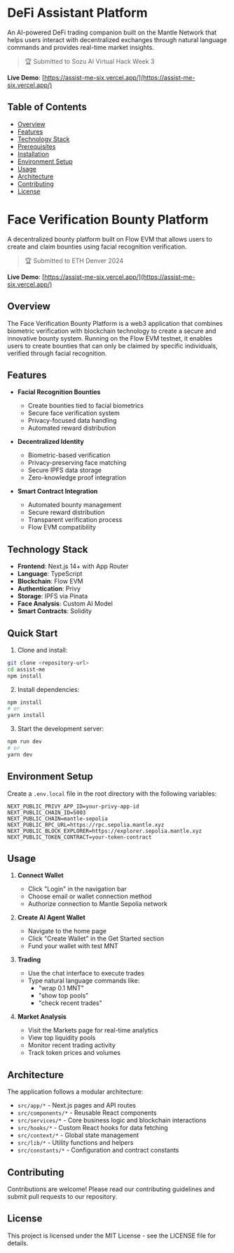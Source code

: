 # DeFi Assistant Platform

An AI-powered DeFi trading companion built on the Mantle Network that helps users interact with decentralized exchanges through natural language commands and provides real-time market insights.

> 🏆 Submitted to Sozu AI Virtual Hack Week 3

**Live Demo**: [https://assist-me-six.vercel.app/](https://assist-me-six.vercel.app/)

## Table of Contents
- [Overview](#overview)
- [Features](#features)
- [Technology Stack](#technology-stack)
- [Prerequisites](#prerequisites)
- [Installation](#installation)
- [Environment Setup](#environment-setup)
- [Usage](#usage)
- [Architecture](#architecture)
- [Contributing](#contributing)
- [License](#license)

# Face Verification Bounty Platform

A decentralized bounty platform built on Flow EVM that allows users to create and claim bounties using facial recognition verification.

> 🏆 Submitted to ETH Denver 2024

**Live Demo**: [https://assist-me-six.vercel.app/](https://assist-me-six.vercel.app/)

## Overview

The Face Verification Bounty Platform is a web3 application that combines biometric verification with blockchain technology to create a secure and innovative bounty system. Running on the Flow EVM testnet, it enables users to create bounties that can only be claimed by specific individuals, verified through facial recognition.

## Features

- **Facial Recognition Bounties**
  - Create bounties tied to facial biometrics
  - Secure face verification system
  - Privacy-focused data handling
  - Automated reward distribution

- **Decentralized Identity**
  - Biometric-based verification
  - Privacy-preserving face matching
  - Secure IPFS data storage
  - Zero-knowledge proof integration

- **Smart Contract Integration**
  - Automated bounty management
  - Secure reward distribution
  - Transparent verification process
  - Flow EVM compatibility

## Technology Stack

- **Frontend**: Next.js 14+ with App Router
- **Language**: TypeScript
- **Blockchain**: Flow EVM
- **Authentication**: Privy
- **Storage**: IPFS via Pinata
- **Face Analysis**: Custom AI Model
- **Smart Contracts**: Solidity

## Quick Start

1. Clone and install:
```bash
git clone <repository-url>
cd assist-me
npm install
```

2. Install dependencies:
```bash
npm install
# or
yarn install
```

3. Start the development server:
```bash
npm run dev
# or
yarn dev
```

## Environment Setup

Create a `.env.local` file in the root directory with the following variables:

```env
NEXT_PUBLIC_PRIVY_APP_ID=your-privy-app-id
NEXT_PUBLIC_CHAIN_ID=5003
NEXT_PUBLIC_CHAIN=mantle-sepolia
NEXT_PUBLIC_RPC_URL=https://rpc.sepolia.mantle.xyz
NEXT_PUBLIC_BLOCK_EXPLORER=https://explorer.sepolia.mantle.xyz
NEXT_PUBLIC_TOKEN_CONTRACT=your-token-contract
```

## Usage

1. **Connect Wallet**
   - Click "Login" in the navigation bar
   - Choose email or wallet connection method
   - Authorize connection to Mantle Sepolia network

2. **Create AI Agent Wallet**
   - Navigate to the home page
   - Click "Create Wallet" in the Get Started section
   - Fund your wallet with test MNT

3. **Trading**
   - Use the chat interface to execute trades
   - Type natural language commands like:
     - "wrap 0.1 MNT"
     - "show top pools"
     - "check recent trades"

4. **Market Analysis**
   - Visit the Markets page for real-time analytics
   - View top liquidity pools
   - Monitor recent trading activity
   - Track token prices and volumes

## Architecture

The application follows a modular architecture:

- `src/app/*` - Next.js pages and API routes
- `src/components/*` - Reusable React components
- `src/services/*` - Core business logic and blockchain interactions
- `src/hooks/*` - Custom React hooks for data fetching
- `src/context/*` - Global state management
- `src/lib/*` - Utility functions and helpers
- `src/constants/*` - Configuration and contract constants

## Contributing

Contributions are welcome! Please read our contributing guidelines and submit pull requests to our repository.

## License

This project is licensed under the MIT License - see the LICENSE file for details.

